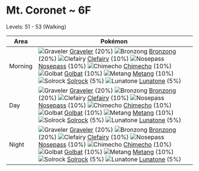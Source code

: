 # Mt. Coronet ~ 6F
Levels: 51 - 53 (Walking)

Area       | Pokémon
---        | ---
Morning    | ![][075]  [Graveler] (20%) ![][437]  [Bronzong] (20%) ![][035]  [Clefairy] (10%)  ![][299]  [Nosepass] (10%) ![][358]  [Chimecho] (10%) ![][042]  [Golbat] (10%)  ![][375]  [Metang] (10%) ![][338]  [Solrock] (5%) ![][337]  [Lunatone] (5%)<br>
Day        | ![][075]  [Graveler] (20%) ![][437]  [Bronzong] (20%) ![][035]  [Clefairy] (10%)  ![][299]  [Nosepass] (10%) ![][358]  [Chimecho] (10%) ![][042]  [Golbat] (10%)  ![][375]  [Metang] (10%) ![][338]  [Solrock] (5%) ![][337]  [Lunatone] (5%)<br>
Night      | ![][075]  [Graveler] (20%) ![][437]  [Bronzong] (20%) ![][035]  [Clefairy] (10%)  ![][299]  [Nosepass] (10%) ![][358]  [Chimecho] (10%) ![][042]  [Golbat] (10%)  ![][375]  [Metang] (10%) ![][338]  [Solrock] (5%) ![][337]  [Lunatone] (5%)<br>


[035]: https://raw.githubusercontent.com/PokeAPI/sprites/master/sprites/pokemon/35.png "Clefairy"
[042]: https://raw.githubusercontent.com/PokeAPI/sprites/master/sprites/pokemon/42.png "Golbat"
[075]: https://raw.githubusercontent.com/PokeAPI/sprites/master/sprites/pokemon/75.png "Graveler"
[299]: https://raw.githubusercontent.com/PokeAPI/sprites/master/sprites/pokemon/299.png "Nosepass"
[337]: https://raw.githubusercontent.com/PokeAPI/sprites/master/sprites/pokemon/337.png "Lunatone"
[338]: https://raw.githubusercontent.com/PokeAPI/sprites/master/sprites/pokemon/338.png "Solrock"
[358]: https://raw.githubusercontent.com/PokeAPI/sprites/master/sprites/pokemon/358.png "Chimecho"
[375]: https://raw.githubusercontent.com/PokeAPI/sprites/master/sprites/pokemon/375.png "Metang"
[437]: https://raw.githubusercontent.com/PokeAPI/sprites/master/sprites/pokemon/437.png "Bronzong"
[Clefairy]: pokemon_changes/035/
[Golbat]: pokemon_changes/042/
[Graveler]: pokemon_changes/075/
[Nosepass]: pokemon_changes/299/
[Lunatone]: pokemon_changes/337/
[Solrock]: pokemon_changes/338/
[Chimecho]: pokemon_changes/358/
[Metang]: pokemon_changes/375/
[Bronzong]: pokemon_changes/437/

